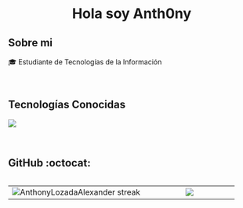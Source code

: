 <h1 align="center">Hola soy Anth0ny  </h1> 

<h2>Sobre mi </h2>
<!--Intro start-->

<p align="left">
🎓 Estudiante de Tecnologías de la Información

<!--Intro end-->
</p>
<br>

<h2 >Tecnologías Conocidas </h2>
<!--tech stack icons-->
<p align="left">
  <a href="https://skillicons.dev">
    <img src="https://skillicons.dev/icons?i=cs,cpp,java,py,dotnet,git,github,vscode&perline=12" />
  </a>
</p>
<br>
<!-------------------------->

<h2>GitHub :octocat:</h2>
<!--- stats & Trophy (start) -->
<p align="center">
  <table align="left">
  <tr border="none">
  <td width="60%" align="center">
    <img title="🔥 Get streak stats for your profile at git.io/streak-stats" alt="AnthonyLozadaAlexander streak" src="https://github-readme-streak-stats.herokuapp.com/?user=AnthonyLozadaAlexander&theme=dark&hide_border=false" /> 
  </td>

  <td width="40%" align="center">
    <img align="center" src="https://github-readme-stats.anuraghazra1.vercel.app/api/top-langs/?username=AnthonyLozadaAlexander&theme=dark&hide_border=false&no-bg=true&no-frame=true&langs_count=10"/>
  </td>
  </tr>
  </table>
</p>        
<!--- stats (end) -->
